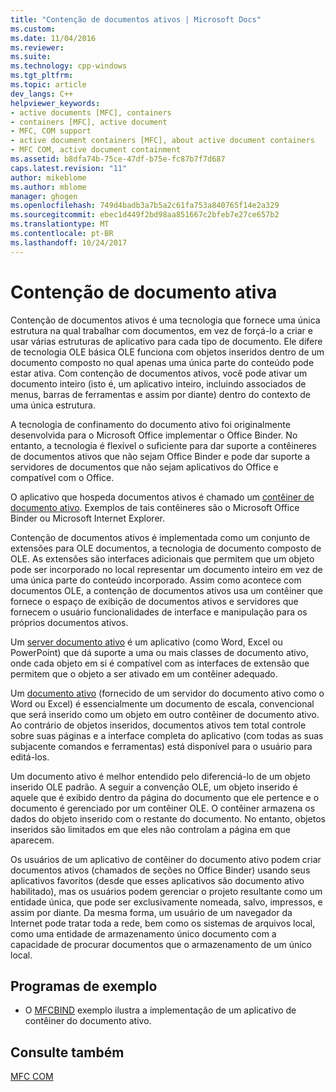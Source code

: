 ```yaml
---
title: "Contenção de documentos ativos | Microsoft Docs"
ms.custom: 
ms.date: 11/04/2016
ms.reviewer: 
ms.suite: 
ms.technology: cpp-windows
ms.tgt_pltfrm: 
ms.topic: article
dev_langs: C++
helpviewer_keywords:
- active documents [MFC], containers
- containers [MFC], active document
- MFC, COM support
- active document containers [MFC], about active document containers
- MFC COM, active document containment
ms.assetid: b8dfa74b-75ce-47df-b75e-fc87b7f7d687
caps.latest.revision: "11"
author: mikeblome
ms.author: mblome
manager: ghogen
ms.openlocfilehash: 749d4badb3a7b5a2c61fa753a840765f14e2a329
ms.sourcegitcommit: ebec1d449f2bd98aa851667c2bfeb7e27ce657b2
ms.translationtype: MT
ms.contentlocale: pt-BR
ms.lasthandoff: 10/24/2017
---
```

# <a name="active-document-containment"></a>Contenção de documento ativa
Contenção de documentos ativos é uma tecnologia que fornece uma única estrutura na qual trabalhar com documentos, em vez de forçá-lo a criar e usar várias estruturas de aplicativo para cada tipo de documento. Ele difere de tecnologia OLE básica OLE funciona com objetos inseridos dentro de um documento composto no qual apenas uma única parte do conteúdo pode estar ativa. Com contenção de documentos ativos, você pode ativar um documento inteiro (isto é, um aplicativo inteiro, incluindo associados de menus, barras de ferramentas e assim por diante) dentro do contexto de uma única estrutura.  
  
 A tecnologia de confinamento do documento ativo foi originalmente desenvolvida para o Microsoft Office implementar o Office Binder. No entanto, a tecnologia é flexível o suficiente para dar suporte a contêineres de documentos ativos que não sejam Office Binder e pode dar suporte a servidores de documentos que não sejam aplicativos do Office e compatível com o Office.  
  
 O aplicativo que hospeda documentos ativos é chamado um [contêiner de documento ativo](../mfc/active-document-containers.md). Exemplos de tais contêineres são o Microsoft Office Binder ou Microsoft Internet Explorer.  
  
 Contenção de documentos ativos é implementada como um conjunto de extensões para OLE documentos, a tecnologia de documento composto de OLE. As extensões são interfaces adicionais que permitem que um objeto pode ser incorporado no local representar um documento inteiro em vez de uma única parte do conteúdo incorporado. Assim como acontece com documentos OLE, a contenção de documentos ativos usa um contêiner que fornece o espaço de exibição de documentos ativos e servidores que fornecem o usuário funcionalidades de interface e manipulação para os próprios documentos ativos.  
  
 Um [server documento ativo](../mfc/active-document-servers.md) é um aplicativo (como Word, Excel ou PowerPoint) que dá suporte a uma ou mais classes de documento ativo, onde cada objeto em si é compatível com as interfaces de extensão que permitem que o objeto a ser ativado em um contêiner adequado.  
  
 Um [documento ativo](../mfc/active-documents.md) (fornecido de um servidor do documento ativo como o Word ou Excel) é essencialmente um documento de escala, convencional que será inserido como um objeto em outro contêiner de documento ativo. Ao contrário de objetos inseridos, documentos ativos tem total controle sobre suas páginas e a interface completa do aplicativo (com todas as suas subjacente comandos e ferramentas) está disponível para o usuário para editá-los.  
  
 Um documento ativo é melhor entendido pelo diferenciá-lo de um objeto inserido OLE padrão. A seguir a convenção OLE, um objeto inserido é aquele que é exibido dentro da página do documento que ele pertence e o documento é gerenciado por um contêiner OLE. O contêiner armazena os dados do objeto inserido com o restante do documento. No entanto, objetos inseridos são limitados em que eles não controlam a página em que aparecem.  
  
 Os usuários de um aplicativo de contêiner do documento ativo podem criar documentos ativos (chamados de seções no Office Binder) usando seus aplicativos favoritos (desde que esses aplicativos são documento ativo habilitado), mas os usuários podem gerenciar o projeto resultante como um entidade única, que pode ser exclusivamente nomeada, salvo, impressos, e assim por diante. Da mesma forma, um usuário de um navegador da Internet pode tratar toda a rede, bem como os sistemas de arquivos local, como uma entidade de armazenamento único documento com a capacidade de procurar documentos que o armazenamento de um único local.  
  
## <a name="sample-programs"></a>Programas de exemplo  
  
-   O [MFCBIND](../visual-cpp-samples.md) exemplo ilustra a implementação de um aplicativo de contêiner do documento ativo.  
  
## <a name="see-also"></a>Consulte também  
 [MFC COM](../mfc/mfc-com.md)

